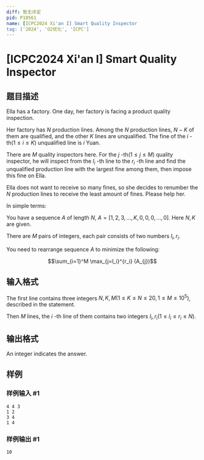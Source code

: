 ```yaml
---
diff: 暂无评定
pid: P10561
name: [ICPC2024 Xi'an I] Smart Quality Inspector
tag: ['2024', 'O2优化', 'ICPC']
---
```

# [ICPC2024 Xi'an I] Smart Quality Inspector
## 题目描述

    
Ella has a factory. One day, her factory is facing a product quality inspection.
    
    
    
Her factory has $N$ production lines. Among the $N$ production lines, $N-K$ of them are qualified, and the other $K$ lines are unqualified. The fine of the $i$ -th$(1\leq i\leq K)$ unqualified line is $i$ Yuan.
    
    
    
There are $M$ quality inspectors here. For the $j$ -th$(1\leq j\leq M)$ quality inspector, he will inspect from the $l_i$ -th line to the $r_i$ -th line and find the unqualified production line with the largest fine among them, then impose this fine on Ella.
    
    
    
Ella does not want to receive so many fines, so she decides to renumber the $N$ production lines to receive the least amount of fines. Please help her.
    
    
    
In simple terms:
    
    
    
You have a sequence $A$ of length $N$, $A=[1,2,3,...,K,0,0,0,...,0]$. Here $N,K$ are given.
    
    
    
There are $M$ pairs of integers, each pair consists of two numbers $l_i,r_i$.
    
    
    
You need to rearrange sequence $A$ to minimize the following:
    
    
    
$$\sum_{i=1}^M \max_{j=l_i}^{r_i} (A_{j})$$
## 输入格式


    
The first line contains three integers $N,K,M(1\leq K\leq N\leq 20,1\leq M\leq 10^5)$, described in the statement.
    
    
    
Then $M$ lines, the $i$ -th line of them contains two integers $l_i,r_i(1\leq l_i\leq r_i\leq N)$.
    
## 输出格式


    
An integer indicates the answer.
## 样例

### 样例输入 #1
```
4 4 3
1 2
3 4
1 4
```
### 样例输出 #1
```
10
```

